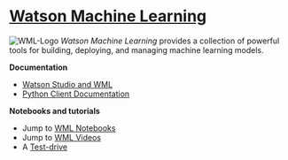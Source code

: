 # [Watson Machine Learning]()
![WML-Logo](https://cdn-images-1.medium.com/max/1280/1*BdcXM7Qk8fmXBIMTEpaugg.png)
_Watson Machine Learning_ provides a collection of powerful tools for building, deploying, and managing machine learning models. 

**Documentation** 
* [Watson Studio and WML]()
* [Python Client Documentation]()

**Notebooks and tutorials**
* Jump to [WML Notebooks](./Notebooks)
* Jump to [WML Videos](./VideoLinks)
* A [Test-drive](https://ibm-dte.mybluemix.net/ibm-watson-studio-machine-learning#test-drive)



